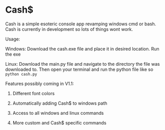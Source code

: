 # Cash$

Cash is a simple esoteric console app revamping windows cmd or bash.
Cash is currently in development so lots of things wont work.


Usage:
  
  Windows:
    Download the cash.exe file and place it in desired location.
    Run the exe
   
  Linux:
    Download the main.py file and navigate to the directory the file was downloaded to. Then open your terminal and run the python file like so `python cash.py`

Features possibly coming in V1.1:

1. Different font colors

2. Automatically adding Cash$ to windows path

3. Access to all windows and linux commands

4. More custom and Cash$ specific commands
